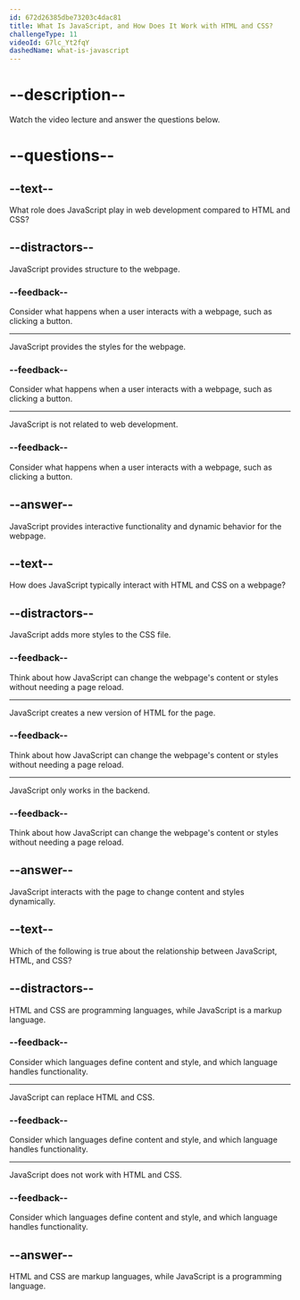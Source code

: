 ```yaml
---
id: 672d26385dbe73203c4dac81
title: What Is JavaScript, and How Does It Work with HTML and CSS?
challengeType: 11
videoId: G7lc_Yt2fqY
dashedName: what-is-javascript
---
```


# --description--

Watch the video lecture and answer the questions below.

# --questions--

## --text--

What role does JavaScript play in web development compared to HTML and CSS?

## --distractors--

JavaScript provides structure to the webpage.

### --feedback--

Consider what happens when a user interacts with a webpage, such as clicking a button.

---

JavaScript provides the styles for the webpage.

### --feedback--

Consider what happens when a user interacts with a webpage, such as clicking a button.

---

JavaScript is not related to web development.

### --feedback--

Consider what happens when a user interacts with a webpage, such as clicking a button.

## --answer--

JavaScript provides interactive functionality and dynamic behavior for the webpage.

## --text--

How does JavaScript typically interact with HTML and CSS on a webpage?

## --distractors--

JavaScript adds more styles to the CSS file.

### --feedback--

Think about how JavaScript can change the webpage's content or styles without needing a page reload.

---

JavaScript creates a new version of HTML for the page.

### --feedback--

Think about how JavaScript can change the webpage's content or styles without needing a page reload.

---

JavaScript only works in the backend.

### --feedback--

Think about how JavaScript can change the webpage's content or styles without needing a page reload.

## --answer--

JavaScript interacts with the page to change content and styles dynamically.

## --text--

Which of the following is true about the relationship between JavaScript, HTML, and CSS?

## --distractors--

HTML and CSS are programming languages, while JavaScript is a markup language.

### --feedback--

Consider which languages define content and style, and which language handles functionality.

---

JavaScript can replace HTML and CSS.

### --feedback--

Consider which languages define content and style, and which language handles functionality.

---

JavaScript does not work with HTML and CSS.

### --feedback--

Consider which languages define content and style, and which language handles functionality.

## --answer--

HTML and CSS are markup languages, while JavaScript is a programming language.

